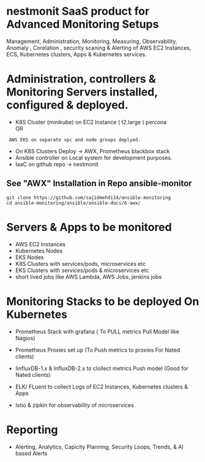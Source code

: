 # nestmonit SaaS product for Advanced Monitoring Setups

Management, Administration, Monitoring, Measuring, Observability, Anomaly , Corelation , security scaning &amp; Alerting of AWS EC2 Instances, ECS, Kubernetes clusters, Apps & Kubernetes services.

# Administration, controllers & Monitoring Servers installed, configured & deployed.  

- K8S Cluster (minikube) on EC2 Instance ( t2.large ) percona   
  OR 
```
 AWS EKS on separate vpc and node groups deplyed.
```

- On K8S Clusters Deploy -> AWX, Prometheus blackbox stack
- Ansible controller on Local system for development purposes.
- IaaC on github repo -> nestmonit
## See "AWX" Installation in Repo **ansible-monitor**  
```
git clone https://github.com/sajidmehdi14/ansible-monitoring
cd ansible-monitoring/ansible/ansible-docs/6-awx/
```

# Servers & Apps to be monitored
- AWS EC2 Instances
- Kubernetes Nodes
- EKS Nodes
- K8S Clusters with services/pods, microservices etc
- EKS Clusters with services/pods & microservices etc
- short lived jobs like AWS Lambda, AWS Jobs, jenkins jobs

# Monitoring Stacks to be deployed On Kubernetes
- Prometheus Stack with grafana ( To PULL metrics Pull Model like Nagios)
- Prometheus Proxies set up (To Push metrics to proxies For Nated clients)

- IinfluxDB-1.x & InfluxDB-2.x to clollect metrics Push model (Good for Nated clients)

- ELK/ FLuent to collect Logs of EC2 Instances, Kubernetes clusters & Apps

- Istio & zipkin for observability of microservices

# Reporting
- Alerting, Analytics, Capicity Planning, Security Loops, Trends, & AI based Alerts